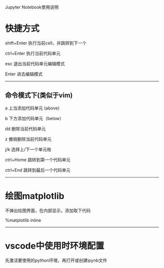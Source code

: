 Jupyter Notebook使用说明
# 快捷方式

shift+Enter 执行当前cell，并跳转到下一个

ctrl+Enter 执行当前代码单元

esc 退出当前代码单元编辑模式

Enter 进去编辑模式

***

## 命令模式下(类似于vim)

a 上当添加代码单元 (above)

b 下方添加代码单元（below）

dd 删除当前代码单元

z 撤销删除当前代码单元

j/k 选择上/下一个单元格

ctrl+Home 跳转到第一个代码单元

ctrl+End 跳转到最后一个代码单元

***
# 绘图matplotlib
不弹出绘图界面，在内部显示，添加取下代码

%matplotlib inline
***

# vscode中使用时环境配置

先激活要使用的python环境，再打开或创建ipynb文件
